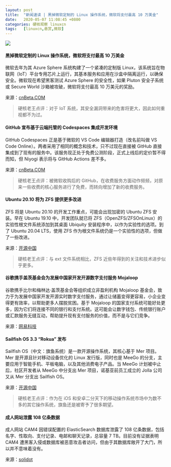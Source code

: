 ```yaml
---
layout: post
title:	"新闻速读 | 黑掉微软定制的 Linux 操作系统，微软将支付最高 10 万美金"
date:	2020-05-07 11:08:45 +0800 
categories:	硬核观察 linuxcn 
tags:	[linuxcn,悬赏,微软]
---
```



![](/Asserts/Images//attachment/album/202005/07/110837ayocfyocsyzlcqs8.jpg)


#### 黑掉微软定制的 Linux 操作系统，微软将支付最高 10 万美金


微软去年为其 Azure Sphere 系统构建了一个紧凑的定制版 Linux，该系统旨在物联网（IoT）平台专用芯片上运行，其基本服务和应用在沙盒中隔离运行，以确保安全。微软现在希望黑客测试 Azure Sphere 的安全性，如果 Pluton 安全子系统或 Secure World 沙箱被攻破，微软将支付最高 10 万美元的奖励。


来源：[cnBeta.COM](https://www.cnbeta.com/articles/tech/975693.htm)



> 
> 硬核老王点评：对于 IoT 系统，其安全漏洞带来的危害将更大，因此如何重视都不为过。
> 
> 
> 


#### GitHub 宣布基于云端托管的 Codespaces 集成开发环境


GitHub Codespaces 正是基于微软的 VS Code 编辑器打造（改名前叫做 VS Code Online）。两者采用了相同的概念和技术，只不过现在直接被 GitHub 直接集成到了现有的服务中。该服务现正处于免费公测阶段，正式上线后的定价暂不得而知，但 Niyogi 表示将与 GitHub Actions 差不多。


来源：[cnBeta.COM](https://www.cnbeta.com/articles/tech/975803.htm)



> 
> 硬核老王点评：被微软收购后的 GitHub，在收费服务方面动作频频，对原来一些收费的核心服务进行了免费，而转向增加了新的收费服务。
> 
> 
> 


#### Ubuntu 20.10 将为 ZFS 提供更多改进


ZFS 将是 Ubuntu 20.10 的开发工作重点，可能会出现加密的 Ubuntu ZFS 安装。早在 Ubuntu 19.10 中，开发团队就已将 ZFS（OpenZFS/ZFSOnLinux）的实验性根文件系统添加到其桌面 Ubiquity 安装程序中，以作为实验性的选项。到了 Ubuntu 20.04 LTS，使用 ZFS 作为根文件系统仍是一个实验性的选项，但做了一些改进。


来源：[开源中国](https://www.oschina.net/news/115433/ubuntu-20-10-more-zfs-improvement)



> 
> 硬核老王点评：与 ext 文件系统相比，ZFS 近些年得到的关注和技术进步似乎更多。
> 
> 
> 


#### 谷歌携手盖茨基金会为发展中国家开发开源数字支付服务 Mojaloop


谷歌携手比尔和梅林达·盖茨基金会等组织成立非盈利机构 Mojaloop 基金会，致力于为发展中国家开发开源实时数字支付服务，通过让储蓄变得更容易，小企业变得更有效率，以帮助更多人摆脱贫困。基于 Mojaloop 的国家支付系统可能好处更多，因为它们将连接不同的银行和支付系统。这可能会让数字钱包、传统银行账户或汇款服务无缝互动，帮助提升现有支付服务的价值，而不是与它们竞争。


来源：[网易科技](https://www.cnbeta.com/articles/tech/975763.htm)


#### Sailfish OS 3.3 “Rokua” 发布


Sailfish OS（中文：旗鱼系统）是一款开源操作系统，其核心基于 Mer 项目。Mer 是开源且针对移动设备优化的 Linux 发行版，同时也是 MeeGo 的分支，主要应用于智能手机、平板电脑，以及其他消费电子产品。当 MeeGo 计划被中止后，社区开发者从 MeeGo 中分支出 Mer 项目，诺基亚前员工成立的 Jolla 公司又从 Mer 分支出 Sailfish OS。


来源：[开源中国](https://www.oschina.net/news/115428/sailfish-os-3-3-rokua-released)



> 
> 硬核老王点评：作为在 iOS 和安卓二分天下的移动操作系统市场中为数不多的其它操作系统，旗鱼还是被寄予了很多期望。
> 
> 
> 


#### 成人网站泄露 108 亿条数据


成人网站 CAM4 因错误配置的 ElasticSearch 数据库泄露了 108 亿条数据，包括名字、性取向、支付记录、电邮和聊天记录，总容量 7 TB。目前没有证据表明 CAM4 遭黑客入侵或数据库被恶意攻击者访问，但由于其数据库敞开了大门，所以并不意味着没有。


来源：[solidot](https://www.solidot.org/story?sid=64284)
